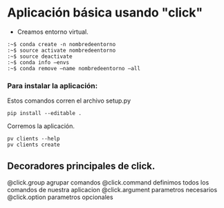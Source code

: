 # Aplicación básica usando "click"

+ Creamos entorno virtual.

```
:~$ conda create -n nombredeentorno
:~$ source activate nombredeentorno
:~$ source deactivate
:~$ conda info —envs
:~$ conda remove —name nombredeentorno —all
```

### Para instalar la aplicación:

Estos comandos corren el archivo setup.py

```
pip install --editable .
```

Corremos la aplicación.

```
pv clients --help
pv clients create
```

## Decoradores principales de click.

@click.group
  agrupar comandos
@click.command
  definimos todos los comandos de nuestra aplicacion
@click.argument
  parametros necesarios
@click.option
  parametros opcionales
